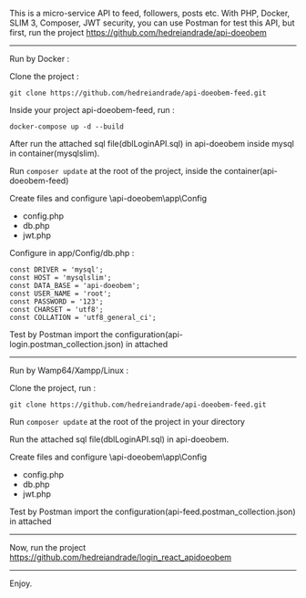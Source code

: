 This is a micro-service API to feed, followers, posts etc. With PHP, Docker, SLIM 3, Composer, JWT security, you can use Postman for test this API, but first, run the project https://github.com/hedreiandrade/api-doeobem

---------------------------------------------------------------------------------------------

Run by Docker : 

Clone the project :

```
git clone https://github.com/hedreiandrade/api-doeobem-feed.git
```

Inside your project api-doeobem-feed, run :

```
docker-compose up -d --build
```

After run the attached sql file(dblLoginAPI.sql) in api-doeobem inside mysql in container(mysqlslim).

Run ```composer update``` at the root of the project, inside the container(api-doeobem-feed)

Create files and configure \api-doeobem\app\Config
- config.php
- db.php
- jwt.php

Configure in app/Config/db.php :

	const DRIVER = 'mysql';
	const HOST = 'mysqlslim';
	const DATA_BASE = 'api-doeobem';
	const USER_NAME = 'root';
	const PASSWORD = '123';
	const CHARSET = 'utf8';
	const COLLATION = 'utf8_general_ci';

Test by Postman import the configuration(api-login.postman_collection.json) in attached

---------------------------------------------------------------------------------------------

Run by Wamp64/Xampp/Linux :

Clone the project, run :

```
git clone https://github.com/hedreiandrade/api-doeobem-feed.git 
```

Run ```composer update``` at the root of the project in your directory

Run the attached sql file(dblLoginAPI.sql) in api-doeobem.

Create files and configure \api-doeobem\app\Config
- config.php
- db.php
- jwt.php

Test by Postman import the configuration(api-feed.postman_collection.json) in attached

---------------------------------------------------------------------------------------------

Now, run the project https://github.com/hedreiandrade/login_react_apidoeobem

---------------------------------------------------------------------------------------------

Enjoy.
